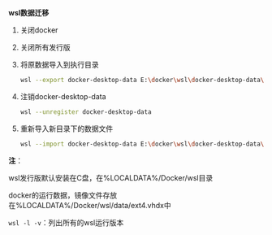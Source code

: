 **wsl数据迁移**

1. 关闭docker

   

2. 关闭所有发行版

   

3. 将原数据导入到执行目录

   ```bash
   wsl --export docker-desktop-data E:\docker\wsl\docker-desktop-data\docker-desktop-data.tar
   ```

   

4. 注销docker-desktop-data

   ```bash
   wsl --unregister docker-desktop-data
   ```

   

5. 重新导入新目录下的数据文件

   ```bash
   wsl --import docker-desktop-data E:\docker\wsl\docker-desktop-data\ E:\docker\wsl\docker-desktop-data\docker-desktop-data.tar --version 2
   ```





**注**：

wsl发行版默认安装在C盘，在%LOCALDATA%/Docker/wsl目录

docker的运行数据，镜像文件存放在%LOCALDATA%/Docker/wsl/data/ext4.vhdx中



`wsl -l -v`：列出所有的wsl运行版本